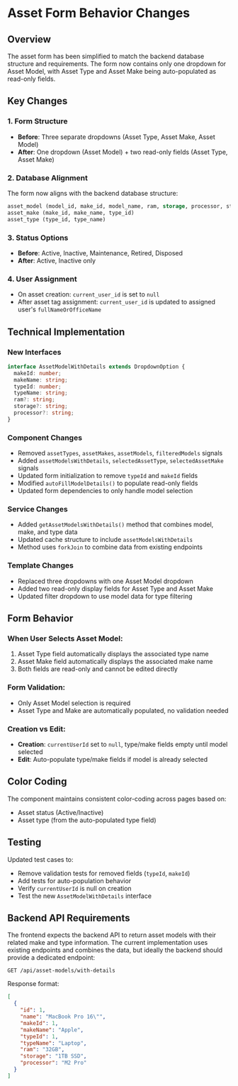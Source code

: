 # Asset Form Behavior Changes

## Overview
The asset form has been simplified to match the backend database structure and requirements. The form now contains only one dropdown for Asset Model, with Asset Type and Asset Make being auto-populated as read-only fields.

## Key Changes

### 1. Form Structure
- **Before**: Three separate dropdowns (Asset Type, Asset Make, Asset Model)
- **After**: One dropdown (Asset Model) + two read-only fields (Asset Type, Asset Make)

### 2. Database Alignment
The form now aligns with the backend database structure:
```sql
asset_model (model_id, make_id, model_name, ram, storage, processor, status)
asset_make (make_id, make_name, type_id)
asset_type (type_id, type_name)
```

### 3. Status Options
- **Before**: Active, Inactive, Maintenance, Retired, Disposed
- **After**: Active, Inactive only

### 4. User Assignment
- On asset creation: `current_user_id` is set to `null`
- After asset tag assignment: `current_user_id` is updated to assigned user's `fullNameOrOfficeName`

## Technical Implementation

### New Interfaces
```typescript
interface AssetModelWithDetails extends DropdownOption {
  makeId: number;
  makeName: string;
  typeId: number;
  typeName: string;
  ram?: string;
  storage?: string;
  processor?: string;
}
```

### Component Changes
- Removed `assetTypes`, `assetMakes`, `assetModels`, `filteredModels` signals
- Added `assetModelsWithDetails`, `selectedAssetType`, `selectedAssetMake` signals
- Updated form initialization to remove `typeId` and `makeId` fields
- Modified `autoFillModelDetails()` to populate read-only fields
- Updated form dependencies to only handle model selection

### Service Changes
- Added `getAssetModelsWithDetails()` method that combines model, make, and type data
- Updated cache structure to include `assetModelsWithDetails`
- Method uses `forkJoin` to combine data from existing endpoints

### Template Changes
- Replaced three dropdowns with one Asset Model dropdown
- Added two read-only display fields for Asset Type and Asset Make
- Updated filter dropdown to use model data for type filtering

## Form Behavior

### When User Selects Asset Model:
1. Asset Type field automatically displays the associated type name
2. Asset Make field automatically displays the associated make name
3. Both fields are read-only and cannot be edited directly

### Form Validation:
- Only Asset Model selection is required
- Asset Type and Make are automatically populated, no validation needed

### Creation vs Edit:
- **Creation**: `currentUserId` set to `null`, type/make fields empty until model selected
- **Edit**: Auto-populate type/make fields if model is already selected

## Color Coding
The component maintains consistent color-coding across pages based on:
- Asset status (Active/Inactive)
- Asset type (from the auto-populated type field)

## Testing
Updated test cases to:
- Remove validation tests for removed fields (`typeId`, `makeId`)
- Add tests for auto-population behavior
- Verify `currentUserId` is null on creation
- Test the new `AssetModelWithDetails` interface

## Backend API Requirements
The frontend expects the backend API to return asset models with their related make and type information. The current implementation uses existing endpoints and combines the data, but ideally the backend should provide a dedicated endpoint:

```
GET /api/asset-models/with-details
```

Response format:
```json
[
  {
    "id": 1,
    "name": "MacBook Pro 16\"",
    "makeId": 1,
    "makeName": "Apple",
    "typeId": 1,
    "typeName": "Laptop",
    "ram": "32GB",
    "storage": "1TB SSD",
    "processor": "M2 Pro"
  }
]
``` 